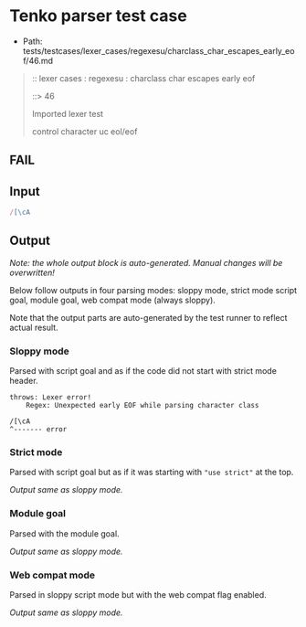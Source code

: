 # Tenko parser test case

- Path: tests/testcases/lexer_cases/regexesu/charclass_char_escapes_early_eof/46.md

> :: lexer cases : regexesu : charclass char escapes early eof
>
> ::> 46
>
> Imported lexer test
>
> control character uc eol/eof

## FAIL

## Input

`````js
/[\cA
`````

## Output

_Note: the whole output block is auto-generated. Manual changes will be overwritten!_

Below follow outputs in four parsing modes: sloppy mode, strict mode script goal, module goal, web compat mode (always sloppy).

Note that the output parts are auto-generated by the test runner to reflect actual result.

### Sloppy mode

Parsed with script goal and as if the code did not start with strict mode header.

`````
throws: Lexer error!
    Regex: Unexpected early EOF while parsing character class

/[\cA
^------- error
`````

### Strict mode

Parsed with script goal but as if it was starting with `"use strict"` at the top.

_Output same as sloppy mode._

### Module goal

Parsed with the module goal.

_Output same as sloppy mode._

### Web compat mode

Parsed in sloppy script mode but with the web compat flag enabled.

_Output same as sloppy mode._
